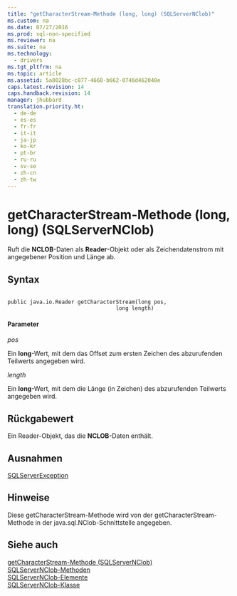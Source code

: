 ```yaml
---
title: "getCharacterStream-Methode (long, long) (SQLServerNClob)"
ms.custom: na
ms.date: 07/27/2016
ms.prod: sql-non-specified
ms.reviewer: na
ms.suite: na
ms.technology: 
  - drivers
ms.tgt_pltfrm: na
ms.topic: article
ms.assetid: 5a8028bc-c877-4668-b662-0746d462040e
caps.latest.revision: 14
caps.handback.revision: 14
manager: jhubbard
translation.priority.ht: 
  - de-de
  - es-es
  - fr-fr
  - it-it
  - ja-jp
  - ko-kr
  - pt-br
  - ru-ru
  - sv-se
  - zh-cn
  - zh-tw
---
```

# getCharacterStream-Methode (long, long) (SQLServerNClob)
  Ruft die **NCLOB**\-Daten als **Reader**\-Objekt oder als Zeichendatenstrom mit angegebener Position und Länge ab.  
  
## Syntax  
  
```  
  
public java.io.Reader getCharacterStream(long pos,  
                                  long length)  
```  
  
#### Parameter  
 *pos*  
  
 Ein **long**\-Wert, mit dem das Offset zum ersten Zeichen des abzurufenden Teilwerts angegeben wird.  
  
 *length*  
  
 Ein **long**\-Wert, mit dem die Länge \(in Zeichen\) des abzurufenden Teilwerts angegeben wird.  
  
## Rückgabewert  
 Ein Reader\-Objekt, das die **NCLOB**\-Daten enthält.  
  
## Ausnahmen  
 [SQLServerException](../content/SQLServerException-Class.md)  
  
## Hinweise  
 Diese getCharacterStream\-Methode wird von der getCharacterStream\-Methode in der java.sql.NClob\-Schnittstelle angegeben.  
  
## Siehe auch  
 [getCharacterStream-Methode &#40;SQLServerNClob&#41;](../content/getCharacterStream-Method--SQLServerNClob-.md)   
 [SQLServerNClob-Methoden](../content/SQLServerNClob-Methods.md)   
 [SQLServerNClob-Elemente](../content/SQLServerNClob-Members.md)   
 [SQLServerNClob-Klasse](../content/SQLServerNClob-Class.md)  
  
  